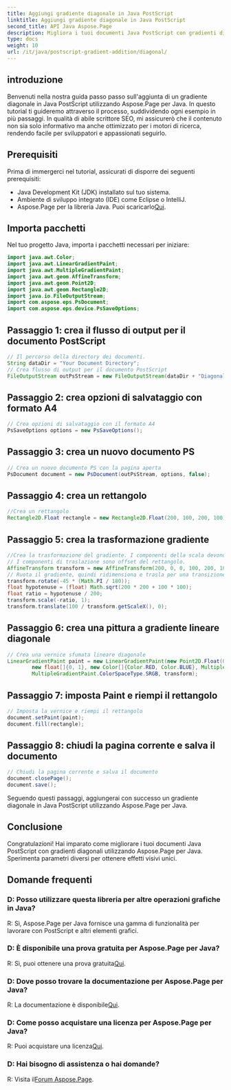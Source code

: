 ```yaml
---
title: Aggiungi gradiente diagonale in Java PostScript
linktitle: Aggiungi gradiente diagonale in Java PostScript
second_title: API Java Aspose.Page
description: Migliora i tuoi documenti Java PostScript con gradienti diagonali utilizzando Aspose.Page per Java. Segui la nostra guida passo passo per aggiungere transizioni di colore vivaci senza sforzo.
type: docs
weight: 10
url: /it/java/postscript-gradient-addition/diagonal/
---
```

## introduzione
Benvenuti nella nostra guida passo passo sull'aggiunta di un gradiente diagonale in Java PostScript utilizzando Aspose.Page per Java. In questo tutorial ti guideremo attraverso il processo, suddividendo ogni esempio in più passaggi. In qualità di abile scrittore SEO, mi assicurerò che il contenuto non sia solo informativo ma anche ottimizzato per i motori di ricerca, rendendo facile per sviluppatori e appassionati seguirlo.
## Prerequisiti
Prima di immergerci nel tutorial, assicurati di disporre dei seguenti prerequisiti:
- Java Development Kit (JDK) installato sul tuo sistema.
- Ambiente di sviluppo integrato (IDE) come Eclipse o IntelliJ.
-  Aspose.Page per la libreria Java. Puoi scaricarlo[Qui](https://releases.aspose.com/page/java/).
## Importa pacchetti
Nel tuo progetto Java, importa i pacchetti necessari per iniziare:
```java
import java.awt.Color;
import java.awt.LinearGradientPaint;
import java.awt.MultipleGradientPaint;
import java.awt.geom.AffineTransform;
import java.awt.geom.Point2D;
import java.awt.geom.Rectangle2D;
import java.io.FileOutputStream;
import com.aspose.eps.PsDocument;
import com.aspose.eps.device.PsSaveOptions;

```
## Passaggio 1: crea il flusso di output per il documento PostScript
```java
// Il percorso della directory dei documenti.
String dataDir = "Your Document Directory";
// Crea flusso di output per il documento PostScript
FileOutputStream outPsStream = new FileOutputStream(dataDir + "DiagonalGradient_outPS.ps");
```
## Passaggio 2: crea opzioni di salvataggio con formato A4
```java
// Crea opzioni di salvataggio con il formato A4
PsSaveOptions options = new PsSaveOptions();
```
## Passaggio 3: crea un nuovo documento PS
```java
// Crea un nuovo documento PS con la pagina aperta
PsDocument document = new PsDocument(outPsStream, options, false);
```
## Passaggio 4: crea un rettangolo
```java
//Crea un rettangolo
Rectangle2D.Float rectangle = new Rectangle2D.Float(200, 100, 200, 100);
```
## Passaggio 5: crea la trasformazione gradiente
```java
//Crea la trasformazione del gradiente. I componenti della scala devono essere uguali alla larghezza e all'altezza del rettangolo.
// I componenti di traslazione sono offset del rettangolo.
AffineTransform transform = new AffineTransform(200, 0, 0, 100, 200, 100);
// Ruota il gradiente, quindi ridimensiona e trasla per una transizione di colore visibile
transform.rotate(-45 * (Math.PI / 180));
float hypotenuse = (float) Math.sqrt(200 * 200 + 100 * 100);
float ratio = hypotenuse / 200;
transform.scale(-ratio, 1);
transform.translate(100 / transform.getScaleX(), 0);
```
## Passaggio 6: crea una pittura a gradiente lineare diagonale
```java
// Crea una vernice sfumata lineare diagonale
LinearGradientPaint paint = new LinearGradientPaint(new Point2D.Float(0, 0), new Point2D.Float(200, 100),
        new float[]{0, 1}, new Color[]{Color.RED, Color.BLUE}, MultipleGradientPaint.CycleMethod.NO_CYCLE,
        MultipleGradientPaint.ColorSpaceType.SRGB, transform);
```
## Passaggio 7: imposta Paint e riempi il rettangolo
```java
// Imposta la vernice e riempi il rettangolo
document.setPaint(paint);
document.fill(rectangle);
```
## Passaggio 8: chiudi la pagina corrente e salva il documento
```java
// Chiudi la pagina corrente e salva il documento
document.closePage();
document.save();
```
Seguendo questi passaggi, aggiungerai con successo un gradiente diagonale in Java PostScript utilizzando Aspose.Page per Java.
## Conclusione
Congratulazioni! Hai imparato come migliorare i tuoi documenti Java PostScript con gradienti diagonali utilizzando Aspose.Page per Java. Sperimenta parametri diversi per ottenere effetti visivi unici.
## Domande frequenti
### D: Posso utilizzare questa libreria per altre operazioni grafiche in Java?
R: Sì, Aspose.Page per Java fornisce una gamma di funzionalità per lavorare con PostScript e altri elementi grafici.
### D: È disponibile una prova gratuita per Aspose.Page per Java?
 R: Sì, puoi ottenere una prova gratuita[Qui](https://releases.aspose.com/).
### D: Dove posso trovare la documentazione per Aspose.Page per Java?
 R: La documentazione è disponibile[Qui](https://reference.aspose.com/page/java/).
### D: Come posso acquistare una licenza per Aspose.Page per Java?
 R: Puoi acquistare una licenza[Qui](https://purchase.aspose.com/buy).
### D: Hai bisogno di assistenza o hai domande?
 R: Visita il[Forum Aspose.Page](https://forum.aspose.com/c/page/39).